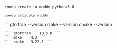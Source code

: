 ```
conda create -n maddm python=3.8
```
```
conda activate maddm
```
‍‍‍```
gfortran --version
make --version
cmake --version
```
``` gfortran	10.5.0 ```
``` make	4.3	```
``` cmake	3.22.1 ```
